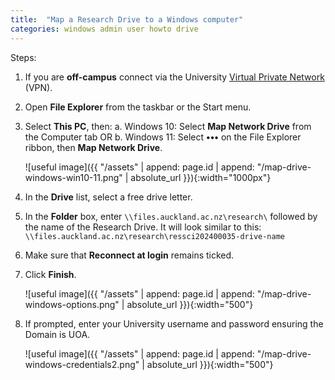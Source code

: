 ```yaml
---
title:  "Map a Research Drive to a Windows computer"
categories: windows admin user howto drive
---
```


Steps:
1. If you are **off-campus** connect via the University [Virtual Private Network](https://www.auckland.ac.nz/en/students/academic-information/postgraduate-students/postgraduate/postgraduate-support-and-services/vpn-service.html) (VPN).

2. Open **File Explorer** from the taskbar or the Start menu. 

3. Select **This PC**, then:
    a. Windows 10: Select **Map Network Drive** from the Computer tab
    OR
    b. Windows 11: Select **•••** on the File Explorer ribbon, then **Map Network Drive**.


    ![useful image]({{ "/assets" | append: page.id | append: "/map-drive-windows-win10-11.png" | absolute_url }}){:width="1000px"}

4. In the **Drive** list, select a free drive letter.

5. In the **Folder** box, enter `\\files.auckland.ac.nz\research\` followed by the name of the Research Drive. It will look similar to this:
 `\\files.auckland.ac.nz\research\ressci202400035-drive-name`

6. Make sure that **Reconnect at login** remains ticked.

7. Click **Finish**.


    ![useful image]({{ "/assets" | append: page.id | append: "/map-drive-windows-options.png" | absolute_url }}){:width="500"}

8. If prompted, enter your University username and password ensuring the Domain is UOA.


    ![useful image]({{ "/assets" | append: page.id | append: "/map-drive-windows-credentials2.png" | absolute_url }}){:width="500"}
